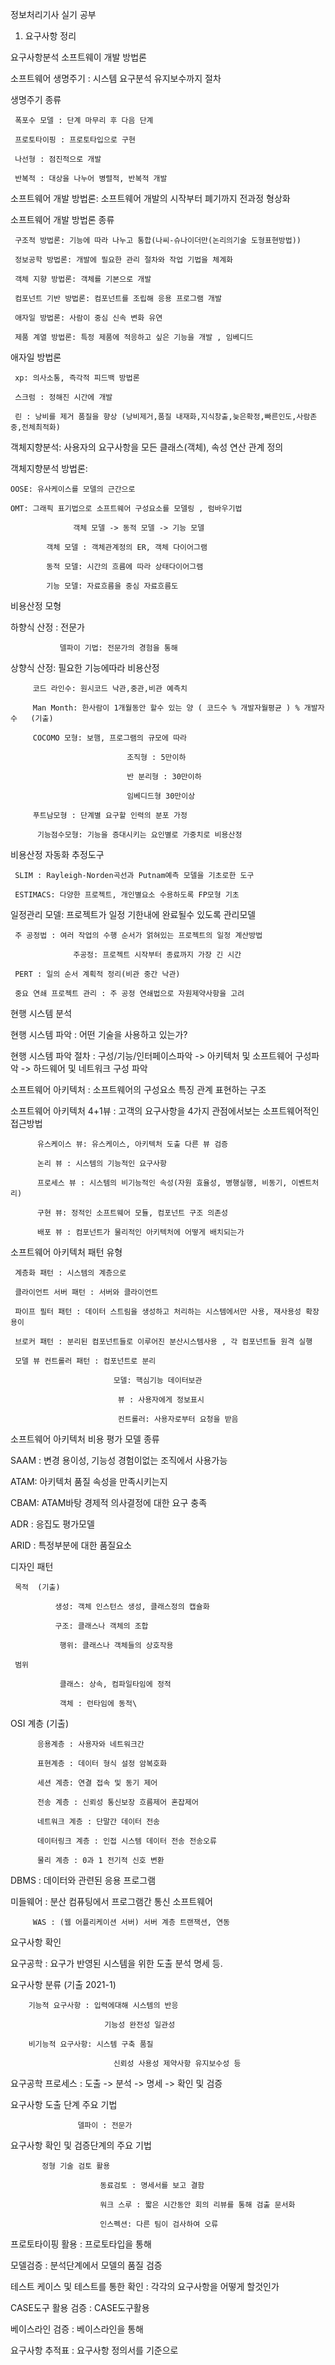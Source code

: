 정보처리기사 실기 공부

1. 요구사항 정리

요구사항분석
소프트웨이 개발 방법론

 

소프트웨어 생명주기 : 시스템 요구분석 유지보수까지 절차

생명주기 종류

     폭포수 모델 : 단계 마무리 후 다음 단계

     프로토타이핑 : 프로토타입으로 구현

     나선형 : 점진적으로 개발

     반복적 : 대상을 나누어 병렬적, 반복적 개발

 

소프트웨어 개발 방법론: 소프트웨어 개발의 시작부터 폐기까지 전과정 형상화

소프트웨어 개발 방법론 종류

     구조적 방법론: 기능에 따라 나누고 통합(나씨-슈나이더만(논리의기술 도형표현방법))

     정보공학 방법론: 개발에 필요한 관리 절차와 작업 기법을 체계화

     객체 지향 방법론: 객체를 기본으로 개발

     컴포넌트 기반 방법론: 컴포넌트를 조립해 응용 프로그램 개발

     애자일 방법론: 사람이 중심 신속 변화 유연

     제품 계열 방법론: 특정 제품에 적응하고 싶은 기능을 개발 , 임베디드

 

애자일 방법론

     xp: 의사소통, 즉각적 피드백 방법론

     스크럼 : 정해진 시간에 개발

     린 : 낭비를 제거 품질을 향상 (낭비제거,품질 내재화,지식창출,늦은확정,빠른인도,사람존중,전체최적화)

 

객체지향분석: 사용자의 요구사항을 모든 클래스(객체), 속성 연산 관계 정의

객체지향분석 방법론: 

    OOSE: 유사케이스를 모델의 근간으로

    OMT: 그래픽 표기법으로 소프트웨어 구성요소를 모델링 , 럼바우기법

                  객체 모델 -> 동적 모델 -> 기능 모델

            객체 모델 : 객체관계정의 ER, 객체 다이어그램

            동적 모델: 시간의 흐름에 따라 상태다이어그램

            기능 모델: 자료흐름을 중심 자료흐름도

 

비용산정 모형 

   하향식 산정 : 전문가

               델파이 기법: 전문가의 경험을 통해

   상향식 산정: 필요한 기능에따라 비용산정

         코드 라인수: 원시코드 낙관,중관,비관 예측치

         Man Month: 한사람이 1개월동안 할수 있는 양 ( 코드수 % 개발자월평균 ) % 개발자 수   (기출)

         COCOMO 모형: 보햄, 프로그램의 규모에 따라

                              조직형 : 5만이하

                              반 분리형 : 30만이하

                              임베디드형 30만이상

         푸트남모형 : 단계별 요구할 인력의 분포 가정

          기능점수모형: 기능을 증대시키는 요인별로 가중치로 비용산정

 

비용산정 자동화 추정도구

     SLIM : Rayleigh-Norden곡선과 Putnam예측 모델을 기초로한 도구

     ESTIMACS: 다양한 프로젝트, 개인별요소 수용하도록 FP모형 기초

 

일정관리 모델: 프로젝트가 일정 기한내에 완료될수 있도록 관리모델

     주 공정법 : 여러 작업의 수행 순서가 얽혀있는 프로젝트의 일정 계산방법

                  주공정: 프로젝트 시작부터 종료까지 가장 긴 시간

     PERT : 일의 순서 계획적 정리(비관 중간 낙관)

     중요 연쇄 프로젝트 관리 : 주 공정 연쇄법으로 자원제약사항을 고려

 

 

 

 

현행 시스템 분석

 

현행 시스템 파악 : 어떤 기술을 사용하고 있는가?

현행 시스템 파악 절차 : 구성/기능/인터페이스파악 -> 아키텍처 및 소프트웨어 구성파악 -> 하드웨어 및 네트워크 구성 파악

 

소프트웨어 아키텍처 : 소프트웨어의 구성요소 특징 관계 표현하는 구조

소프트웨어 아키텍처 4+1뷰 : 고객의 요구사항을 4가지 관점에서보는 소프트웨어적인 접근방법

          유스케이스 뷰: 유스케이스, 아키텍처 도출 다른 뷰 검증

          논리 뷰 : 시스템의 기능적인 요구사항

          프로세스 뷰 : 시스템의 비기능적인 속성(자원 효율성, 병행실행, 비동기, 이벤트처리)

          구현 뷰: 정적인 소프트웨어 모듈, 컴포넌트 구조 의존성

          배포 뷰 : 컴포넌트가 물리적인 아키텍처에 어떻게 배치되는가

 

소프트웨어 아키텍처 패턴 유형

     계층화 패턴 : 시스템의 계층으로

     클라이언트 서버 패턴 : 서버와 클라이언트

     파이프 필터 패턴 : 데이터 스트림을 생성하고 처리하는 시스템에서만 사용, 재사용성 확장 용이

     브로커 패턴 : 분리된 컴포넌트들로 이루어진 분산시스템사용 , 각 컴포넌트들 원격 실행

     모델 뷰 컨트롤러 패턴 : 컴포넌트로 분리

                           모델: 핵심기능 데이터보관

                            뷰 : 사용자에게 정보표시

                            컨트롤러: 사용자로부터 요청을 받음

 

소프트웨어 아키텍처 비용 평가 모델 종류 

   SAAM : 변경 용이성, 기능성 경험이없는 조직에서 사용가능

   ATAM: 아키텍처 품질 속성을 만족시키는지

   CBAM: ATAM바탕 경제적 의사결정에 대한 요구 충족

   ADR : 응집도 평가모델

   ARID : 특정부분에 대한 품질요소

 

디자인 패턴

     목적  (기출)

              생성: 객체 인스턴스 생성, 클래스정의 캡슐화

              구조: 클래스나 객체의 조합

               행위: 클래스나 객체들의 상호작용

     범위

               클래스: 상속, 컴파일타임에 정적

               객체 : 런타임에 동적\

 

OSI 계층  (기출) 

          응용계층 : 사용자와 네트워크간 

          표현계층 : 데이터 형식 설정 암복호화

          세션 계층: 연결 접속 및 동기 제어

          전송 계층 : 신뢰성 통신보장 흐름제어 혼잡제어

          네트워크 계층 : 단말간 데이터 전송

          데이터링크 계층 : 인접 시스템 데이터 전송 전송오류

          물리 계층 : 0과 1 전기적 신호 변환

 

DBMS : 데이터와 관련된 응용 프로그램

미들웨어 : 분산 컴퓨팅에서 프로그램간 통신 소프트웨어

         WAS : (웹 어플리케이션 서버) 서버 계층 트랜잭션, 연동

 

 

요구사항 확인

요구공학 : 요구가 반영된 시스템을 위한 도출 분석 명세 등.

요구사항 분류  (기출 2021-1)

        기능적 요구사항 : 입력에대해 시스템의 반응

                         기능성 완전성 일관성

        비기능적 요구사항: 시스템 구축 품질

                           신뢰성 사용성 제약사항 유지보수성 등

요구공학 프로세스 : 도출 -> 분석 -> 명세 -> 확인 및 검증

요구사항 도출 단계 주요 기법

                   델파이 : 전문가

 

요구사항 확인 및 검증단계의 주요 기법

           정형 기술 검토 활용

                        동료검토 : 명세서를 보고 결함

                        워크 스루 : 짧은 시간동안 회의 리뷰를 통해 검출 문서화

                        인스펙션: 다른 팀이 검사하여 오류

프로토타이핑 활용 : 프로토타입을 통해

모델검증 : 분석단계에서 모델의 품질 검증

테스트 케이스 및 테스트를 통한 확인 : 각각의 요구사항을 어떻게 할것인가

CASE도구 활용 검증 : CASE도구활용

베이스라인 검증 : 베이스라인을 통해

요구사항 추적표 : 요구사항 정의서를 기준으로
